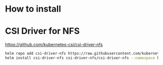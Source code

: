 # How to install
# CSI Driver for NFS
https://github.com/kubernetes-csi/csi-driver-nfs

``` bash
helm repo add csi-driver-nfs https://raw.githubusercontent.com/kubernetes-csi/csi-driver-nfs/master/charts
helm install csi-driver-nfs csi-driver-nfs/csi-driver-nfs --namespace kube-system --version v4.2.0
```
